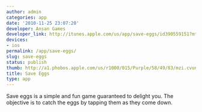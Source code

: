 ```yaml
---
author: admin
categories: app
date: '2010-11-25 23:07:20'
developer: Ansan Games
developer_link: http://itunes.apple.com/us/app/save-eggs/id390559151?mt=8
devices: 
- ios
permalink: /app/save-eggs/
slug: save-eggs
status: publish
thumb: http://a1.phobos.apple.com/us/r1000/015/Purple/58/49/83/mzi.cvungxiz.175x175-75.jpg
title: Save Eggs
type: app
---
```


Save eggs is a simple and fun game guaranteed to delight you.  The objective is to catch the eggs by tapping them as they come down.